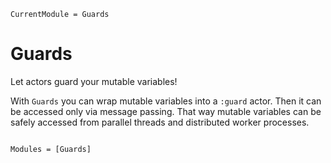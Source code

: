 ```@meta
CurrentModule = Guards
```

# Guards

Let actors guard your mutable variables!

With `Guards` you can wrap mutable variables into a `:guard` actor. Then it can be accessed only via message passing. That way mutable variables can be safely accessed from parallel threads and distributed worker processes.

```@index
```

```@autodocs
Modules = [Guards]
```
